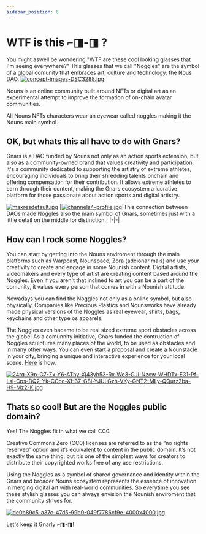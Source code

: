 ```yaml
---
sidebar_position: 6
---
```


# WTF is this ⌐◨-◨ ? 

You might aswell be wondering "WTF are these cool looking glasses that I'm seeing everywhere?" This glasses that we call "Noggles" are the symbol of a global comunity that embraces art, culture and technology: the Nous DAO. 
[![concept-images-DSC3288.jpg](https://i.postimg.cc/HLpkh6n7/concept-images-DSC3288.jpg)](https://postimg.cc/PCRHLzmt)

Nouns is an online community built around NFTs or digital art as an experimental attempt to improve the formation of on-chain avatar communities.

All Nouns NFTs characters wear an eyewear called noggles making it the Nouns main symbol. 

## OK, but whats this all have to do with Gnars? 

Gnars is a DAO funded by Nouns not only as an action sports extension, but also as a community-owned brand that values creativity and participation. It's a community dedicated to supporting the artistry of extreme athletes, encouraging individuals to bring their shredding talents onchain and offering compensation for their contribution. It allows extreme athletes to earn through their content, making the Gnars ecosystem a lucrative platform for those passionate about action sports and digital artistry.
 
[![maxresdefault.jpg](https://i.postimg.cc/fWctBqwD/maxresdefault.jpg)](https://postimg.cc/14z3zHnj)
|[![channels4-profile.jpg](https://i.postimg.cc/sDSMvnNt/channels4-profile.jpg)](https://postimg.cc/TpddscG9)|This connection between DAOs made Noggles also the main symbol of Gnars, sometimes just with a little detail on the middle for distinction.|
|-|-|



## How can I rock some Noggles?

You can start by getting into the Nouns enviroment through the main platforms such as Warpcast, Nounspace, Zora (adcionar mais) and use your creativity to create and engage in some Nounish content. Digital artists, videomakers and every type of artist are creating content based around the Noggles.
Even if you aren't that inclined to art you can be a part of the comunity, it values every person that comes in with a Nounish attitude. 


Nowadays you can find the Noggles not only as a online symbol, but also physically. Companies like Precious Plastics and Nounsworks have already made physical versions of the Noggles as real eyewear, shirts, bags, keychains and other type os apparels.

The Noggles even bacame to be real sized extreme sport obstacles across the globe! As a comunnity initiative, Gnars funded the contruction of Noggles sculptures many places of the world, to be used as obstacles and in many other ways. You can even start a proposal and create a Nounstacle in your city, bringing a unique and interactive experience for your local scene. [Here](https://gnarsdocs.vercel.app/docs/Level-2/how-to-create-a-nounstacle) is how.

[![24rq-X9p-G7-Zx-Y6-AThy-Xj43yh53-Rx-We3-GJi-Nzow-WHDTx-E31-Pf-Lsj-Cps-DQ2-Yk-CCcc-XH37-G8i-YJULGzh-VKy-GNT2-MLy-QQurz2ba-H9-Mz2-K.jpg](https://i.postimg.cc/0jgpjhRh/24rq-X9p-G7-Zx-Y6-AThy-Xj43yh53-Rx-We3-GJi-Nzow-WHDTx-E31-Pf-Lsj-Cps-DQ2-Yk-CCcc-XH37-G8i-YJULGzh-VKy-GNT2-MLy-QQurz2ba-H9-Mz2-K.jpg)](https://postimg.cc/VrRSHGNF)

## Thats so cool! But are the Noggles public domain?

Yes! The Noggles fit in what we call CC0. 

Creative Commons Zero (CC0) licenses are referred to as the “no rights reserved” option and it’s equivalent to content in the public domain. It’s not exactly the same thing, but it’s one of the simplest ways for creators to distribute their copyrighted works free of any use restrictions.

Using the Noggles as a symbol of shared governance and identity within the Gnars and broader Nouns ecosystem represents the essence of innovation in merging digital art with real-world communities. So everytime you see these stylish glasses you can always envision the Nounish enviroment that the community strives for.

[![de0b89c5-a37c-47d5-99b0-049f7786cf9e-4000x4000.jpg](https://i.postimg.cc/25b2PN61/de0b89c5-a37c-47d5-99b0-049f7786cf9e-4000x4000.jpg)](https://postimg.cc/xkQvz7LQ)

Let's keep it Gnarly ⌐◨-◨!
